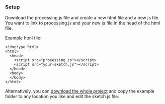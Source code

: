 ### Setup

Download the processing.js file and create a new html file and a new js file. You want to link to processing.js and your new js file in the head of the html file.

Example html file:
```
<!doctype html>
<html>
  <head>
    <script src="processing.js"></script>
    <script src="your-sketch.js"></script>
  </head>
  <body>
  </body>
</html>
```

Alternatively, you can [download the whole project](https://github.com/lmccart/processing-js/archive/master.zip) and copy the example folder to any location you like and edit the sketch.js file.


